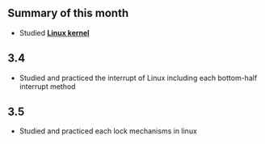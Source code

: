 ## Summary of this month
- Studied [**Linux kernel**](https://github.com/vacu9708/Study-records/tree/main/Embedded_system/Linux%20kernel)

## 3.4
- Studied and practiced the interrupt of Linux including each bottom-half interrupt method
## 3.5
- Studied and practiced each lock mechanisms in linux
